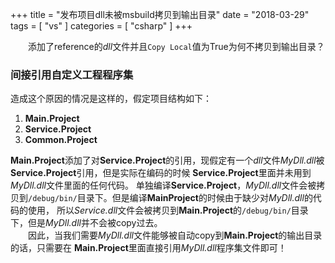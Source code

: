 +++
title = "发布项目dll未被msbuild拷贝到输出目录"
date = "2018-03-29"
tags = [ "vs" ]
categories = [ "csharp" ]
+++

　　添加了reference的*dll*文件并且`Copy Local`值为True为何不拷贝到输出目录？  
<!--more-->
### 间接引用自定义工程程序集

造成这个原因的情况是这样的，假定项目结构如下：

 1. **Main.Project**
 2. **Service.Project**
 3. **Common.Project**
 
**Main.Project**添加了对**Service.Project**的引用，现假定有一个*dll*文件*MyDll.dll*被**Service.Project**引用，但是实际在编码的时候
**Service.Project**里面并未用到*MyDll.dll*文件里面的任何代码。
单独编译**Service.Project**，*MyDll.dll*文件会被拷贝到```/debug/bin/```目录下。但是编译**MainProject**的时候由于缺少对*MyDll.dll*的代码的使用，
所以*Service.dll*文件会被拷贝到**Main.Project**的```/debug/bin/```目录下，但是*MyDll.dll*并不会被copy过去。  
　　因此，当我们需要*MyDll.dll*文件能够被自动copy到**Main.Project**的输出目录的话，只需要在
**Main.Project**里面直接引用*MyDll.dll*程序集文件即可！
